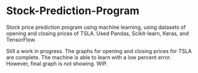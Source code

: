 # Stock-Prediction-Program
Stock price prediction program using machine learning, using datasets of opening and closing prices of TSLA. Used Pandas, Scikit-learn, Keras, and TensorFlow.

Still a work in progress. The graphs for opening and closing prices for TSLA are complete. The machine is able to learn with a low percent error. However, final graph is not showing. WIP.
